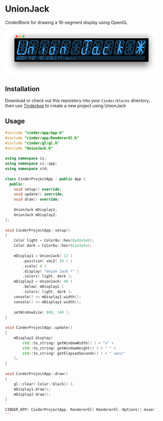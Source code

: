 # UnionJack
CinderBlock for drawing a 16-segment display using OpenGL

![Screenshot](PREVIEW.png)

## Installation

Download or check out this repoistory into your `Cinder/blocks` directory, then
use [Tinderbox](https://libcinder.org/docs/guides/tinderbox/) to create a new
project using UnionJack

## Usage

```c++
#include "cinder/app/App.h"
#include "cinder/app/RendererGl.h"
#include "cinder/gl/gl.h"
#include "UnionJack.h"

using namespace ci;
using namespace ci::app;
using namespace std;

class CinderProjectApp : public App {
  public:
    void setup() override;
    void update() override;
    void draw() override;

    UnionJack mDisplay1;
    UnionJack mDisplay2;
};

void CinderProjectApp::setup()
{
    Color light = Color8u::hex(0x42a1eb);
    Color dark = Color8u::hex(0x1a3e5a);

    mDisplay1 = UnionJack( 12 )
        .position( vec2( 10 ) )
        .scale( 4 )
        .display( "Union Jack *" )
        .colors( light, dark );
    mDisplay2 = UnionJack( 48 )
        .below( mDisplay1 )
        .colors( light, dark );
    console() << mDisplay1.width();
    console() << mDisplay2.width();

    setWindowSize( 800, 140 );
}

void CinderProjectApp::update()
{
    mDisplay2.display(
        std::to_string( getWindowWidth() ) + "x" +
        std::to_string( getWindowHeight() ) + " " +
        std::to_string( getElapsedSeconds() ) + " secs"
    );
}

void CinderProjectApp::draw()
{
    gl::clear( Color::black() );
    mDisplay1.draw();
    mDisplay2.draw();
}

CINDER_APP( CinderProjectApp, RendererGl( RendererGl::Options().msaa( 16 ) ) )
```.
